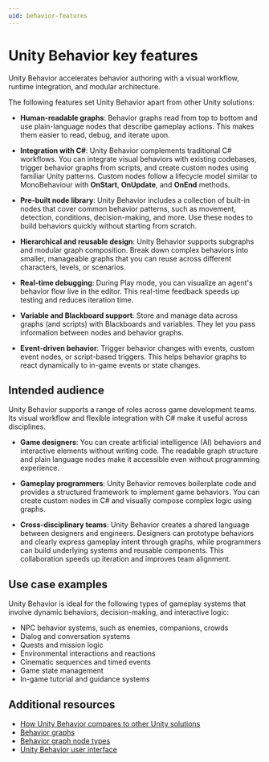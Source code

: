 ```yaml
---
uid: behavior-features
---
```


# Unity Behavior key features

Unity Behavior accelerates behavior authoring with a visual workflow, runtime integration, and modular architecture.

The following features set Unity Behavior apart from other Unity solutions:

* **Human-readable graphs**: Behavior graphs read from top to bottom and use plain-language nodes that describe gameplay actions. This makes them easier to read, debug, and iterate upon.

* **Integration with C#**: Unity Behavior complements traditional C# workflows. You can integrate visual behaviors with existing codebases, trigger behavior graphs from scripts, and create custom nodes using familiar Unity patterns. Custom nodes follow a lifecycle model similar to MonoBehaviour with **OnStart**, **OnUpdate**, and **OnEnd** methods.

* **Pre-built node library**: Unity Behavior includes a collection of built-in nodes that cover common behavior patterns, such as movement, detection, conditions, decision-making, and more. Use these nodes to build behaviors quickly without starting from scratch.

* **Hierarchical and reusable design**: Unity Behavior supports subgraphs and modular graph composition. Break down complex behaviors into smaller, manageable graphs that you can reuse across different characters, levels, or scenarios.

* **Real-time debugging**: During Play mode, you can visualize an agent's behavior flow live in the editor. This real-time feedback speeds up testing and reduces iteration time.

* **Variable and Blackboard support**: Store and manage data across graphs (and scripts) with Blackboards and variables. They let you pass information between nodes and behavior graphs.

* **Event-driven behavior**: Trigger behavior changes with events, custom event nodes, or script-based triggers. This helps behavior graphs to react dynamically to in-game events or state changes.

## Intended audience

Unity Behavior supports a range of roles across game development teams. Its visual workflow and flexible integration with C# make it useful across disciplines.

* **Game designers**: You can create artificial intelligence (AI) behaviors and interactive elements without writing code. The readable graph structure and plain language nodes make it accessible even without programming experience.

* **Gameplay programmers**: Unity Behavior removes boilerplate code and provides a structured framework to implement game behaviors. You can create custom nodes in C# and visually compose complex logic using graphs.

* **Cross-disciplinary teams**: Unity Behavior creates a shared language between designers and engineers. Designers can prototype behaviors and clearly express gameplay intent through graphs, while programmers can build underlying systems and reusable components. This collaboration speeds up iteration and improves team alignment.

## Use case examples

Unity Behavior is ideal for the following types of gameplay systems that involve dynamic behaviors, decision-making, and interactive logic:

* NPC behavior systems, such as enemies, companions, crowds
* Dialog and conversation systems
* Quests and mission logic
* Environmental interactions and reactions
* Cinematic sequences and timed events
* Game state management
* In-game tutorial and guidance systems

## Additional resources

* [How Unity Behavior compares to other Unity solutions](behavior-differ.md)
* [Behavior graphs](behavior-graph.md)
* [Behavior graph node types](node-types.md)
* [Unity Behavior user interface](user-interface.md)